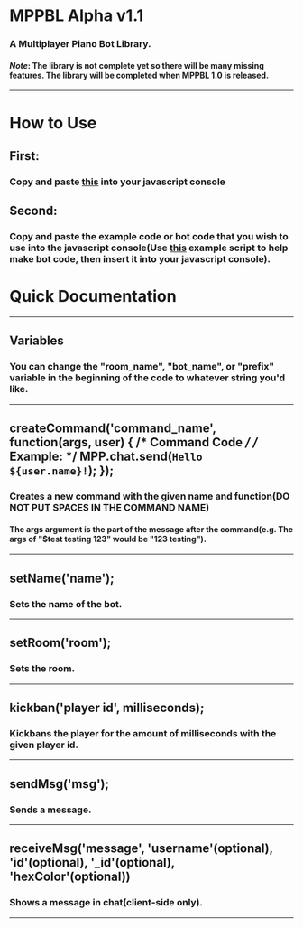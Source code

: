 # MPPBL Alpha v1.1
### A Multiplayer Piano Bot Library.
#### *Note*: The library is not complete yet so there will be many missing features. The library will be completed when MPPBL 1.0 is released.<br>
***
# How to Use
## First:
### Copy and paste <a href="https://raw.githubusercontent.com/TehcJS/MPPBL/master/copypaste.js">this</a> into your javascript console
## Second:
### Copy and paste the example code or bot code that you wish to use into the javascript console(Use <a href="https://raw.githubusercontent.com/TehcJS/MPPBL/master/example.js">this</a> example script to help make bot code, then insert it into your javascript console).
# Quick Documentation
***
## Variables
### You can change the "room_name", "bot_name", or "prefix" variable in the beginning of the code to whatever string you'd like.
***
## createCommand('command_name', function(args, user) { /* Command Code */ /* Example: */ MPP.chat.send(`Hello ${user.name}!`); });
### Creates a new command with the given name and function(DO NOT PUT SPACES IN THE COMMAND NAME)
#### The args argument is the part of the message after the command(e.g. The args of "$test testing 123" would be "123 testing").
***
## setName('name');
### Sets the name of the bot.
***
## setRoom('room');
### Sets the room.
***
## kickban('player id', milliseconds);
### Kickbans the player for the amount of milliseconds with the given player id.
***
## sendMsg('msg');
### Sends a message.
***
## receiveMsg('message', 'username'(optional), 'id'(optional), '_id'(optional), 'hexColor'(optional))
### Shows a message in chat(client-side only).
***
